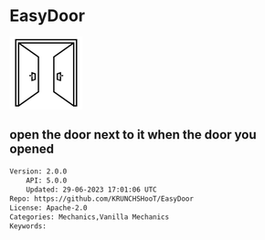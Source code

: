 # EasyDoor
<img src="https://raw.githubusercontent.com/KRUNCHSHooT/EasyDoor/bdc5a968196ff709c7fa5ae7e9af8ec03fec8237/icon.png" width="128" height="128" />

## open the door next to it when the door you opened
```properties
Version: 2.0.0
    API: 5.0.0
    Updated: 29-06-2023 17:01:06 UTC
Repo: https://github.com/KRUNCHSHooT/EasyDoor
License: Apache-2.0
Categories: Mechanics,Vanilla Mechanics
Keywords: 
```